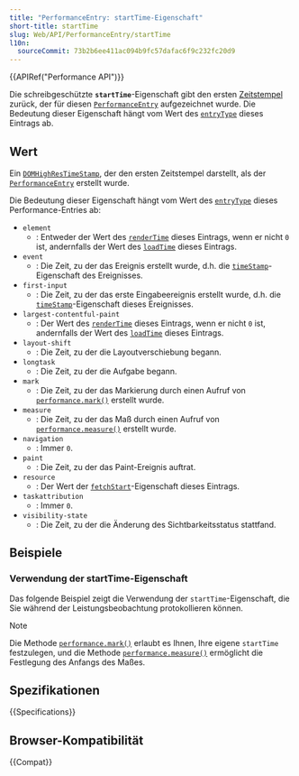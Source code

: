 ```yaml
---
title: "PerformanceEntry: startTime-Eigenschaft"
short-title: startTime
slug: Web/API/PerformanceEntry/startTime
l10n:
  sourceCommit: 73b2b6ee411ac094b9fc57dafac6f9c232fc20d9
---
```


{{APIRef("Performance API")}}

Die schreibgeschützte **`startTime`**-Eigenschaft gibt den ersten [Zeitstempel](/de/docs/Web/API/DOMHighResTimeStamp) zurück, der für diesen [`PerformanceEntry`](/de/docs/Web/API/PerformanceEntry) aufgezeichnet wurde. Die Bedeutung dieser Eigenschaft hängt vom Wert des [`entryType`](/de/docs/Web/API/PerformanceEntry/entryType) dieses Eintrags ab.

## Wert

Ein [`DOMHighResTimeStamp`](/de/docs/Web/API/DOMHighResTimeStamp), der den ersten Zeitstempel darstellt, als der [`PerformanceEntry`](/de/docs/Web/API/PerformanceEntry) erstellt wurde.

Die Bedeutung dieser Eigenschaft hängt vom Wert des [`entryType`](/de/docs/Web/API/PerformanceEntry/entryType) dieses Performance-Entries ab:

- `element`
  - : Entweder der Wert des [`renderTime`](/de/docs/Web/API/PerformanceElementTiming/renderTime) dieses Eintrags, wenn er nicht `0` ist, andernfalls der Wert des [`loadTime`](/de/docs/Web/API/PerformanceElementTiming/loadTime) dieses Eintrags.
- `event`
  - : Die Zeit, zu der das Ereignis erstellt wurde, d.h. die [`timeStamp`](/de/docs/Web/API/Event/timeStamp)-Eigenschaft des Ereignisses.
- `first-input`
  - : Die Zeit, zu der das erste Eingabeereignis erstellt wurde, d.h. die [`timeStamp`](/de/docs/Web/API/Event/timeStamp)-Eigenschaft dieses Ereignisses.
- `largest-contentful-paint`
  - : Der Wert des [`renderTime`](/de/docs/Web/API/LargestContentfulPaint/renderTime) dieses Eintrags, wenn er nicht `0` ist, andernfalls der Wert des [`loadTime`](/de/docs/Web/API/LargestContentfulPaint/loadTime) dieses Eintrags.
- `layout-shift`
  - : Die Zeit, zu der die Layoutverschiebung begann.
- `longtask`
  - : Die Zeit, zu der die Aufgabe begann.
- `mark`
  - : Die Zeit, zu der das Markierung durch einen Aufruf von [`performance.mark()`](/de/docs/Web/API/Performance/mark) erstellt wurde.
- `measure`
  - : Die Zeit, zu der das Maß durch einen Aufruf von [`performance.measure()`](/de/docs/Web/API/Performance/measure) erstellt wurde.
- `navigation`
  - : Immer `0`.
- `paint`
  - : Die Zeit, zu der das Paint-Ereignis auftrat.
- `resource`
  - : Der Wert der [`fetchStart`](/de/docs/Web/API/PerformanceResourceTiming/fetchStart)-Eigenschaft dieses Eintrags.
- `taskattribution`
  - : Immer `0`.
- `visibility-state`
  - : Die Zeit, zu der die Änderung des Sichtbarkeitsstatus stattfand.

## Beispiele

### Verwendung der startTime-Eigenschaft

Das folgende Beispiel zeigt die Verwendung der `startTime`-Eigenschaft, die Sie während der Leistungsbeobachtung protokollieren können.

> [!NOTE]
> Die Methode [`performance.mark()`](/de/docs/Web/API/Performance/mark) erlaubt es Ihnen, Ihre eigene `startTime` festzulegen, und die Methode [`performance.measure()`](/de/docs/Web/API/Performance/measure) ermöglicht die Festlegung des Anfangs des Maßes.

## Spezifikationen

{{Specifications}}

## Browser-Kompatibilität

{{Compat}}

